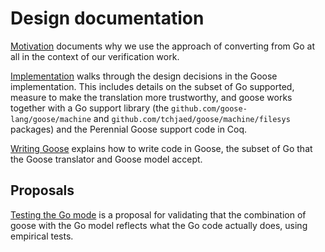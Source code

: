 # Design documentation

[Motivation](motivation.md) documents why we use the approach of converting from Go at all in the context of our verification work.

[Implementation](implementation.md) walks through the design decisions in the Goose implementation. This includes details on the subset of Go supported, measure to make the translation more trustworthy, and goose works together with a Go support library (the `github.com/goose-lang/goose/machine` and `github.com/tchjaed/goose/machine/filesys` packages) and the Perennial Goose support code in Coq.

[Writing Goose](writing-goose.md) explains how to write code in Goose, the
subset of Go that the Goose translator and Goose model accept.

## Proposals

[Testing the Go mode](testing-proposal.md) is a proposal for validating that the combination of goose with the Go model reflects what the Go code actually does, using empirical tests.
